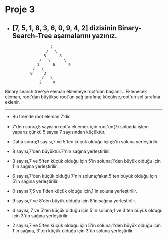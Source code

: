 # Proje 3

- ## [7, 5, 1, 8, 3, 6, 0, 9, 4, 2] dizisinin Binary-Search-Tree aşamalarını yazınız.

                       7
                     /   \
                    5      8
                  /   \      \
                 1      6      9       
               /   \ 
              0     3
                   /   \
                  2     4
 
 Binary search tree'ye eleman eklemeye root'dan başlanır.. Eklenecek eleman, root'dan büyükse root'un sağ tarafına; küçükse,root'un sol tarafına eklenir. 

---

- Bu tree'de root eleman 7'dir.

- 7'den sonra,5 sayısını root'a eklemek için:root'un(7) solunda işlem yaparız çünkü 5 sayısı 7 sayısından küçüktür.

- Daha sonra;1 sayısı,7 ve 5'ten küçük olduğu için;5'in soluna yerleştirilir.

- 8 sayısı,7'den büyüktür.7'nin sağına yerleştirilir.

- 3 sayısı,7 ve 5'ten küçük olduğu için 5'in soluna;1'den büyük olduğu için 1'in sağına yerleştirilir.

- 6 sayısı,7'den küçük olduğu 7'nin soluna;fakat 5'ten büyük olduğu için 5'in sağına yerleştirilir.

- 0 sayısı 7,5 ve 1'den küçük olduğu için,1'in soluna yerleştirilir.

- 9 sayısı,7 ve 8'den büyük olduğu için 8'in sağına yerleştirilir.

- 4 sayısı, 7 ve 5'ten küçük olduğu için 5'in soluna;1 ve 3'ten büyük olduğu için 3'ün sağına yerleştirilir.

- 2 sayısı,7 ve 5'ten küçük olduğu için 5'in soluna;1'den büyük olduğu için 1'in sağına, 3'ten küçük olduğu için 3'ün soluna yerleştirilir.
